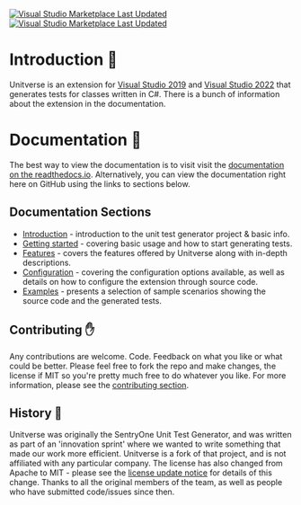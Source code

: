 [![Visual Studio Marketplace Last Updated](https://img.shields.io/visual-studio-marketplace/last-updated/MattWhitfield.UnitverseVS2022?label=VS2022%20Last%20Updated)](https://marketplace.visualstudio.com/items?itemName=MattWhitfield.UnitverseVS2022)
[![Visual Studio Marketplace Last Updated](https://img.shields.io/visual-studio-marketplace/last-updated/MattWhitfield.Unitverse?label=VS2019%20Last%20Updated)](https://marketplace.visualstudio.com/items?itemName=MattWhitfield.Unitverse)


# Introduction 👀

Unitverse is an extension for [Visual Studio 2019](https://marketplace.visualstudio.com/items?itemName=MattWhitfield.Unitverse) and [Visual Studio 2022](https://marketplace.visualstudio.com/items?itemName=MattWhitfield.UnitverseVS2022) that generates tests for classes written in C#. There is a bunch of information about the extension in the documentation.

# Documentation 📖

The best way to view the documentation is to visit visit the [documentation on the readthedocs.io](https://unitverse.readthedocs.io/). Alternatively, you can view the documentation right here on GitHub using the links to sections below.

## Documentation Sections

* [Introduction](docs/index.md) - introduction to the unit test generator project & basic info.
* [Getting started](docs/gettingstarted.md) - covering basic usage and how to start generating tests.
* [Features](docs/features.md) - covers the features offered by Unitverse along with in-depth descriptions.
* [Configuration](docs/configuration.md) - covering the configuration options available, as well as details on how to configure the extension through source code.
* [Examples](docs/examples/index.md) - presents a selection of sample scenarios showing the source code and the generated tests.

## Contributing ✋

Any contributions are welcome. Code. Feedback on what you like or what could be better. Please feel free to fork the repo and make changes, the license if MIT so you're pretty much free to do whatever you like. For more information, please see the [contributing section](docs/contributing.md).

## History 📅

Unitverse was originally the SentryOne Unit Test Generator, and was written as part of an 'innovation sprint' where we wanted to write something that made our work more efficient. Unitverse is a fork of that project, and is not affiliated with any particular company. The license has also changed from Apache to MIT - please see the [license update notice](LicenseUpdateNotice.md) for details of this change. Thanks to all the original members of the team, as well as people who have submitted code/issues since then.
